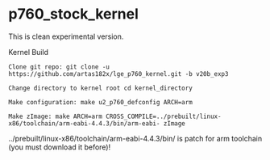 p760_stock_kernel
=================

This is clean experimental version.

Kernel Build

    Clone git repo: git clone -u https://github.com/artas182x/lge_p760_kernel.git -b v20b_exp3

    Change directory to kernel root cd kernel_directory

    Make configuration: make u2_p760_defconfig ARCH=arm

    Make zImage: make ARCH=arm CROSS_COMPILE=../prebuilt/linux-x86/toolchain/arm-eabi-4.4.3/bin/arm-eabi- zImage

../prebuilt/linux-x86/toolchain/arm-eabi-4.4.3/bin/ is patch for arm toolchain (you must download it before)!
